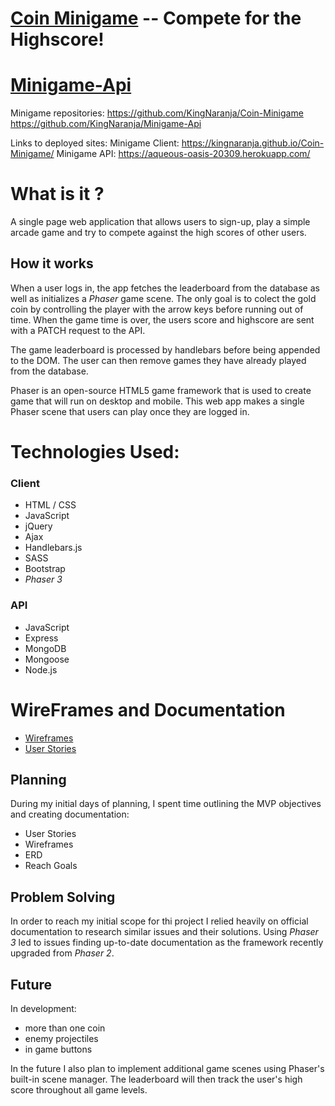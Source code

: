 # [Coin Minigame](https://github.com/KingNaranja/Coin-Minigame/) -- Compete for the Highscore!

# [Minigame-Api](https://github.com/KingNaranja/Minigame-Api)

Minigame repositories:
https://github.com/KingNaranja/Coin-Minigame 
https://github.com/KingNaranja/Minigame-Api

Links to deployed sites: 
Minigame Client: https://kingnaranja.github.io/Coin-Minigame/
Minigame API: https://aqueous-oasis-20309.herokuapp.com/

# What is it ?
A single page web application that allows users to sign-up, play a simple arcade game and try to compete against the high scores of other users.

## How it works
When a user logs in, the app fetches the leaderboard from the database as well as initializes a *Phaser* game scene. The only goal is to colect the gold coin by controlling the player with the arrow keys before running out of time. When the game time is over, the users score and highscore are sent with a PATCH request to the API. 

The game leaderboard is processed by handlebars before being appended to the DOM. The user can then remove games they have already played from the database.

Phaser is an open-source HTML5 game framework that is used to create game that will run 
on desktop and mobile. This web app makes a single Phaser scene that users can play once they are logged in.


# Technologies Used:
### Client
 * HTML / CSS
 * JavaScript
 * jQuery
 * Ajax
 * Handlebars.js
 * SASS
 * Bootstrap
 * *Phaser 3*

### API
* JavaScript
* Express
* MongoDB
* Mongoose
* Node.js

# WireFrames and Documentation

* [Wireframes](https://imgur.com/WwCCYm7) 
* [User Stories](https://imgur.com/dAujhg4)


## Planning
During my initial days of planning, I spent time outlining the MVP objectives and 
creating documentation:
 * User Stories
 * Wireframes
 * ERD
 * Reach Goals
 
 ## Problem Solving
In order to reach my initial scope for thi project I relied heavily on official documentation to research similar issues and their solutions.
Using *Phaser 3* led to issues finding up-to-date documentation as the framework recently upgraded from *Phaser 2*.

## Future
In development:
- more than one coin 
- enemy projectiles 
- in game buttons 

In the future I also plan to implement additional game scenes using Phaser's built-in scene manager. The leaderboard will then track the user's high score throughout all game levels.
